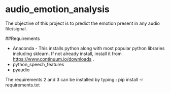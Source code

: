 # audio_emotion_analysis
The objective of this project is to predict the emotion present in any audio file/signal.

##Requirements
- Anaconda - This installs python along with most popular python libraries including sklearn. If not already install, install it from https://www.continuum.io/downloads . 
- python_speech_features
- pyaudio

The requirements 2 and 3 can be installed by typing::
	pip install -r requirements.txt


